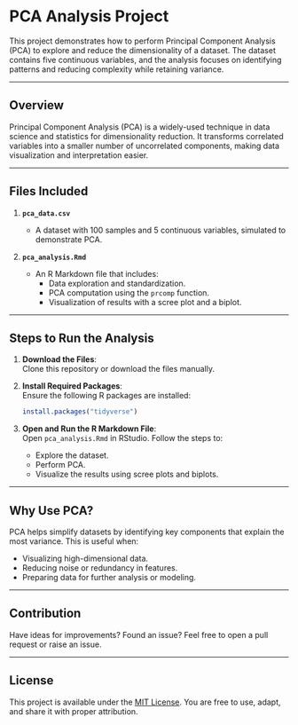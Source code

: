 
# PCA Analysis Project

This project demonstrates how to perform Principal Component Analysis (PCA) to explore and reduce the dimensionality of a dataset. The dataset contains five continuous variables, and the analysis focuses on identifying patterns and reducing complexity while retaining variance.

---

## Overview

Principal Component Analysis (PCA) is a widely-used technique in data science and statistics for dimensionality reduction. It transforms correlated variables into a smaller number of uncorrelated components, making data visualization and interpretation easier.

---

## Files Included

1. **`pca_data.csv`**  
   - A dataset with 100 samples and 5 continuous variables, simulated to demonstrate PCA.  

2. **`pca_analysis.Rmd`**  
   - An R Markdown file that includes:
     - Data exploration and standardization.
     - PCA computation using the `prcomp` function.
     - Visualization of results with a scree plot and a biplot.

---

## Steps to Run the Analysis

1. **Download the Files**:  
   Clone this repository or download the files manually.

2. **Install Required Packages**:  
   Ensure the following R packages are installed:
   ```R
   install.packages("tidyverse")
   ```

3. **Open and Run the R Markdown File**:  
   Open `pca_analysis.Rmd` in RStudio. Follow the steps to:
   - Explore the dataset.
   - Perform PCA.
   - Visualize the results using scree plots and biplots.

---

## Why Use PCA?

PCA helps simplify datasets by identifying key components that explain the most variance. This is useful when:
- Visualizing high-dimensional data.
- Reducing noise or redundancy in features.
- Preparing data for further analysis or modeling.

---

## Contribution

Have ideas for improvements? Found an issue? Feel free to open a pull request or raise an issue.

---

## License

This project is available under the [MIT License](LICENSE). You are free to use, adapt, and share it with proper attribution.

